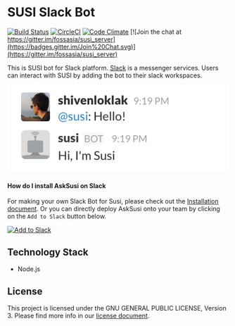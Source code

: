 # SUSI Slack Bot

[![Build Status](https://travis-ci.org/fossasia/susi_slackbot.svg?branch=development)](https://travis-ci.org/fossasia/susi_slackbot)
[![CircleCI](https://img.shields.io/circleci/project/fossasia/susi_slackbot.svg?maxAge=2592000?style=flat-square)](https://circleci.com/gh/fossasia/susi_slackbot)
[![Code Climate](https://codeclimate.com/github/fossasia/susi_slackbot/badges/gpa.svg)](https://codeclimate.com/github/fossasia/susi_slackbot)
[![Join the chat at https://gitter.im/fossasia/susi_server](https://badges.gitter.im/Join%20Chat.svg)](https://gitter.im/fossasia/susi_server)

This is SUSI bot for Slack platform. [Slack](https://www.slack.com/) is a messenger services. Users can interact with SUSI by adding the bot to their slack workspaces.

![Susi Slack](docs/images/slack_screenshot.png "Susi Slack")

#### How do I install AskSusi on Slack

For making your own Slack Bot for Susi, please check out the [Installation document](/docs/installations/INSTALLATION_SLACK.md). Or you can directly deploy AskSusi onto your team by clicking on the ```Add to Slack``` button below.

<a href="https://slack.com/oauth/authorize?scope=incoming-webhook,bot&client_id=62652302743.69257872898"><img alt="Add to Slack" height="40" width="139" src="https://platform.slack-edge.com/img/add_to_slack.png" srcset="https://platform.slack-edge.com/img/add_to_slack.png 1x, https://platform.slack-edge.com/img/add_to_slack@2x.png 2x" /></a>

## Technology Stack

* Node.js

## License

This project is licensed under the GNU GENERAL PUBLIC LICENSE, Version 3. Please find more info in our [license document](LICENSE.md).
